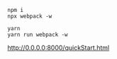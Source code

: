 ```
npm i
npx webpack -w
```

```
yarn
yarn run webpack -w
```

http://0.0.0.0:8000/quickStart.html

